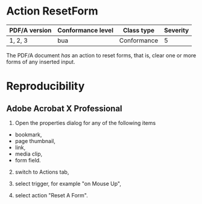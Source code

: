 # Action ResetForm

| PDF/A version | Conformance level | Class type  | Severity |
| ------------- | ----------------- | ----------  | -------- |
| 1, 2, 3       | bua               | Conformance | 5        |

The PDF/A document _has_ an action to reset forms, that is, clear one or more forms of any inserted input.

# Reproducibility
## Adobe Acrobat X Professional
1. Open the properties dialog for any of the following items
- bookmark,
- page thumbnail,
- link,
- media clip,
- form field.

2. switch to Actions tab,

3. select trigger, for example "on Mouse Up",

4. select action "Reset A Form".
